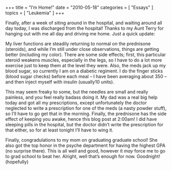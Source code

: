 +++
title = "I’m Home!"
date = "2010-05-18"
categories = [ "Essays" ]
topics = [ "Leukemia" ]
+++

Finally, after a week of siting around in the hospital, and waiting around all day today, I was discharged from the hospital!<!--more--> Thanks to my Aunt Terry for hanging out with me all day and driving me home. Just a quick update:

My liver functions are steadily returning to normal on the prednisone (steroids), and while I&#8217;m still under close observations, things are getting better (including my color). There are some side effects; first, this particular steroid weakens muscles, especially in the legs, so I have to do a lot more exercise just to keep them at the level they were. Also, the meds jack up my blood sugar, so currently I am on a diabetic regiment. I do the finger sticks (blood sugar checks) before each meal &#8211; I have been averaging about 350 &#8211; and then inject myself with insulin (usually10 units).

This may seem freaky to some, but the needles are small and really painless, and you feel really badass doing it. My dad was a real big help today and got all my prescriptions, except unfortunately the doctor neglected to write a prescription for one of the meds (a nasty powder stuff), so I&#8217;ll have to go get that in the morning. Finally, the prednisone has the side effect of keeping you awake, hence this blog post at 2:00am! I did have sleeping pills in the hospital, but the doctor didn&#8217;t write the prescription for that either, so for at least tonight I&#8217;ll have to wing it.

Finally, congradulations to my mom on graduating graduate school! She also got the top honor in the psyche department for having the highest GPA (no surprise there). This is all well and good, however it _may_ force me to go to grad school to beat her. Alright, well that&#8217;s enough for now. Goodnight! (hopefully)
